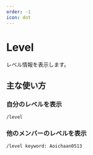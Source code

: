 ```yaml
---
order: -1
icon: dot
---
```


# Level
レベル情報を表示します。

## 主な使い方
### 自分のレベルを表示

``` コマンドの実行例
/level
```

### 他のメンバーのレベルを表示

``` コマンドの実行例
/level keyword: Aoichaan0513
```
